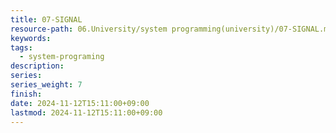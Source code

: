 ```yaml
---
title: 07-SIGNAL
resource-path: 06.University/system programming(university)/07-SIGNAL.md
keywords:
tags:
  - system-programing
description:
series:
series_weight: 7
finish:
date: 2024-11-12T15:11:00+09:00
lastmod: 2024-11-12T15:11:00+09:00
---
```

